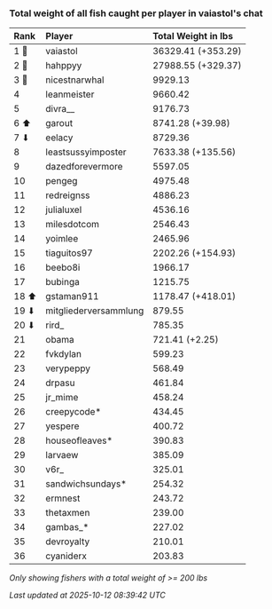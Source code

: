 ### Total weight of all fish caught per player in vaiastol's chat

| Rank  | Player                | Total Weight in lbs |
|:------|:----------------------|:--------------------|
| 1 🥇  | vaiastol              | 36329.41 (+353.29)  |
| 2 🥈  | hahppyy               | 27988.55 (+329.37)  |
| 3 🥉  | nicestnarwhal         | 9929.13             |
| 4     | leanmeister           | 9660.42             |
| 5     | divra__               | 9176.73             |
| 6 ⬆   | garout                | 8741.28 (+39.98)    |
| 7 ⬇   | eelacy                | 8729.36             |
| 8     | leastsussyimposter    | 7633.38 (+135.56)   |
| 9     | dazedforevermore      | 5597.05             |
| 10    | pengeg                | 4975.48             |
| 11    | redreignss            | 4886.23             |
| 12    | julialuxel            | 4536.16             |
| 13    | milesdotcom           | 2546.43             |
| 14    | yoimlee               | 2465.96             |
| 15    | tiaguitos97           | 2202.26 (+154.93)   |
| 16    | beebo8i               | 1966.17             |
| 17    | bubinga               | 1215.75             |
| 18 ⬆  | gstaman911            | 1178.47 (+418.01)   |
| 19 ⬇  | mitgliederversammlung | 879.55              |
| 20 ⬇  | rird_                 | 785.35              |
| 21    | obama                 | 721.41 (+2.25)      |
| 22    | fvkdylan              | 599.23              |
| 23    | verypeppy             | 568.49              |
| 24    | drpasu                | 461.84              |
| 25    | jr_mime               | 458.24              |
| 26    | creepycode*           | 434.45              |
| 27    | yespere               | 400.72              |
| 28    | houseofleaves*        | 390.83              |
| 29    | larvaew               | 385.09              |
| 30    | v6r_                  | 325.01              |
| 31    | sandwichsundays*      | 254.32              |
| 32    | ermnest               | 243.72              |
| 33    | thetaxmen             | 239.00              |
| 34    | gambas_*              | 227.02              |
| 35    | devroyalty            | 210.01              |
| 36    | cyaniderx             | 203.83              |

_Only showing fishers with a total weight of >= 200 lbs_

_Last updated at 2025-10-12 08:39:42 UTC_